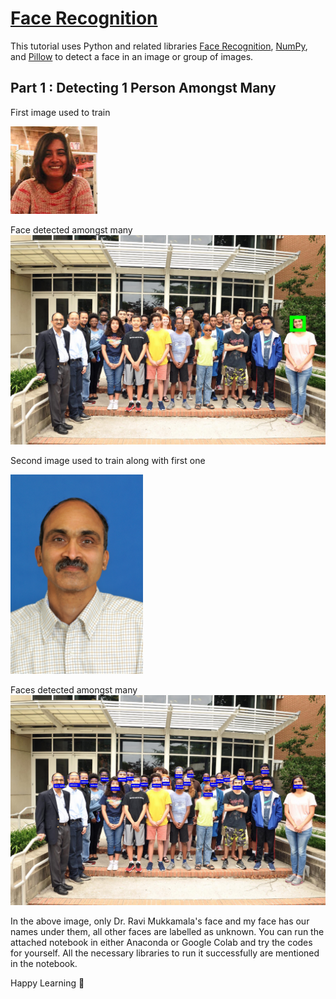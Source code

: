 # [Face Recognition](https://www.nehaniphadkar.in/FacialRecognitionWithCode/facerecognition/)

This tutorial uses Python and related libraries [Face Recognition](https://github.com/ageitgey/face_recognition), [NumPy](https://numpy.org/), and [Pillow](https://pillow.readthedocs.io/en/stable/) to detect a face in an image or group of images.

## Part 1 : Detecting 1 Person Amongst Many

First image used to train

![Known image of Me(Neha)](./profile.jpg)

Face detected amongst many
![Face Recognized using Python and Face_Recognition Library](./result.jpg)


Second image used to train along with first one

![Known image of Dr. Ravi Mukkamal](./ravi.png)

Faces detected amongst many
![Face Recognized using Python and Face_Recognition Library](./result_neha_ravim.jpg)

In the above image, only Dr. Ravi Mukkamala's face and my face has our names under them, all other faces are labelled as unknown. You can run the attached notebook in either Anaconda or Google Colab and try the codes for yourself. All the necessary libraries to run it successfully are mentioned in the notebook.

Happy Learning 📜
